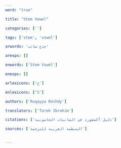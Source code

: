 ```yaml
---
word: "true"

title: "Stem Vowel"

categories: ['']

tags: ['stem', 'vowel']

arwords: 'جذع صائت'

arexps: []

enwords: ['Stem Vowel']

enexps: []

arlexicons: ['ج']

enlexicons: ['S']

authors: ['Ruqayya Roshdy']

translators: ['Tarek Ibrahim']

citations: ['دليل أكسفورد في السانيات الحاسوبية']

sources: ['المنظمة العربية للترجمة']


---
```

